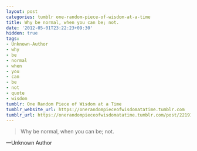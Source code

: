 ```yaml
---
layout: post
categories: tumblr one-random-piece-of-wisdom-at-a-time
title: Why be normal, when you can be; not.
date: '2012-05-01T23:22:23+09:30'
hidden: true
tags:
- Unknown-Author
- why
- be
- normal
- when
- you
- can
- be
- not
- quote
- wisdom
tumblr: One Random Piece of Wisdom at a Time
tumblr_website_url: https://onerandompieceofwisdomatatime.tumblr.com
tumblr_url: https://onerandompieceofwisdomatatime.tumblr.com/post/22191650915/why-be-normal-when-you-can-be-not
---
```

> Why be normal, when you can be; not.

—Unknown Author
